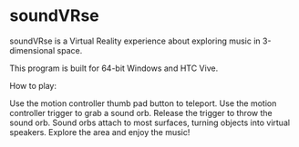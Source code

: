 # soundVRse

soundVRse is a Virtual Reality experience about exploring music in 3-dimensional space. 

This program is built for 64-bit Windows and HTC Vive.


How to play:

Use the motion controller thumb pad button to teleport.
Use the motion controller trigger to grab a sound orb.
Release the trigger to throw the sound orb.
Sound orbs attach to most surfaces, turning objects into virtual speakers.
Explore the area and enjoy the music!
